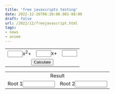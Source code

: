 ```yaml
---
title: 'free javascripts testing'
date: 2022-12-26T06:20:00.001-08:00
draft: false
url: /2022/12/freejavascript.html
tags: 
- news
- anime
---
```






<!DOCTYPE html>
<html lang="en">
<head>
    <meta charset="UTF-8">
    <meta http-equiv="X-UA-Compatible" content="IE=edge">
    <meta name="viewport" content="width=device-width, initial-scale=1.0">
    <title>quadratic2</title>
</head>
<body>
    <!--Script by hscripts.com-->
<!-- Free javascripts @ https://www.hscripts.com -->
<!-- Script by hscripts.com -->
<form name="qfrm">
    <table>
    <tr>
    <td><input type="text" name="av" id="av" size="3" onkeyup="isNumberKey(this.id)">x<sup>2</sup>+</td>
    <td><input type="text" name="bv" id="bv" size="3" onkeyup="isNumberKey(this.id)">x+</td>
    <td><input type="text" name="cv" id="cv" size="3" onkeyup="isNumberKey(this.id)"></td></tr>
    <tr rowspan="2"><td colspan="3" align="center"><input type="button" value="Calculate" onclick="quad()"></td></tr>
    </table>
    <table>
    <tr rowspan="2"><td colspan="3" align="center">Result</td></tr>
    <tr><td>Root 1<input type="text" name="r1" id="r1" size="10" readonly></td>
    <td>Root 2<input type="text" name="r2" id="r2" size="10" readonly></td></tr>
    </table>
    </form>

    

<script type="text/javascript">
function quad()
{
var a=document.getElementById("av").value;
var b=document.getElementById("bv").value;
var c=document.getElementById("cv").value;
var d=(Math.pow(b,2)-(4*a*c));
var x1=(-b + Math.sqrt(d)) / (2*a);
var x2=(-b - Math.sqrt(d)) / (2*a);
document.getElementById("r1").value=x1;
document.getElementById("r2").value=x2;
if(document.getElementById("r1").value == "NaN")
document.getElementById("r1").value="imag";
if(document.getElementById("r2").value == "NaN")
document.getElementById("r2").value="imag";
}
var check=true;
function isNumberKey(id)
{var no=eval('"'+id+'"');var number= document.getElementById(no).value;if(number.length==1){
check=true;}if(number.length>1){
var dd = number;
if(dd.substring(dd.length,(dd.length-1))=='-')
{
if(check)
{
check=false;
}
else
{
dd = dd.substring(0,(dd.length-1));
document.getElementById(no).value = dd;
}
}}if(!number.match(/^[0-9-]+$/) && number !=""){document.getElementById(id).value="";document.getElementById(id).focus();}else{
var dd = number;if(dd.substring(dd.length,(dd.length-1))=='-'){
if(check)
{
check=false;
}
else
{
document.getElementById(id).value="";
document.getElementById(id).focus();
}}
}
}
</script>
<!-- Script by hscripts.com -->


  
</body>
</html>